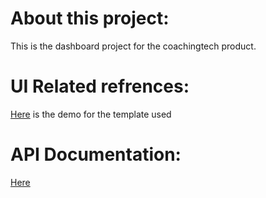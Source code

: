# About this project:
This is the dashboard project for the coachingtech product.

# UI Related refrences:
[Here](https://gogo-react.coloredstrategies.com/app/dashboards/default) is the demo for the template used

# API Documentation:

[Here](https://github.com/harshmandan/coachingtech-dashboard-react/blob/master/doc.md)
